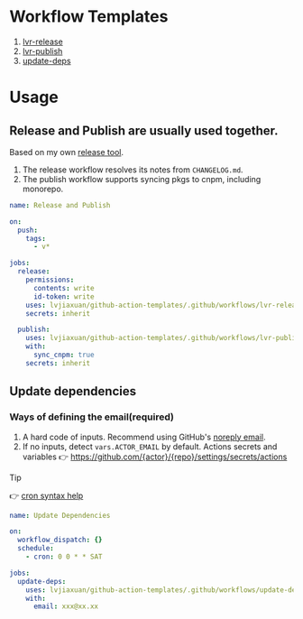# Workflow Templates

1. [lvr-release](.github/workflows/lvr-release.yml)
2. [lvr-publish](.github/workflows/lvr-publish.yml)
3. [update-deps](.github/workflows/update-deps.yml)

<!-- 1. The release workflow resolves its notes from `CHANGELOG.md`.
2. The publish workflow supports syncing pkgs to cnpm, including monorepo.
3. The update dependencies workflow -->

# Usage

## Release and Publish are usually used together.

Based on my own [release tool](github.com/lvjiaxuan/release).

1. The release workflow resolves its notes from `CHANGELOG.md`.
2. The publish workflow supports syncing pkgs to cnpm, including monorepo.

```yml
name: Release and Publish 

on:
  push:
    tags:
      - v*

jobs:
  release:
    permissions:
      contents: write
      id-token: write
    uses: lvjiaxuan/github-action-templates/.github/workflows/lvr-release.yml@main
    secrets: inherit

  publish:
    uses: lvjiaxuan/github-action-templates/.github/workflows/lvr-publish.yml@main
    with:
      sync_cnpm: true
    secrets: inherit
```

## Update dependencies

### Ways of defining the email(required)

1. A hard code of inputs. Recommend using GitHub's [noreply email](https://github.com/settings/emails).
2. If no inputs, detect `vars.ACTOR_EMAIL` by default. Actions secrets and variables :point_right: https://github.com/{actor}/{repo}/settings/secrets/actions

> [!TIP]
> :point_right: [cron syntax help](https://crontab.guru/examples.html)

```yml
name: Update Dependencies

on:
  workflow_dispatch: {}
  schedule:
    - cron: 0 0 * * SAT

jobs:
  update-deps:
    uses: lvjiaxuan/github-action-templates/.github/workflows/update-deps.yml@main
    with:
      email: xxx@xx.xx
```